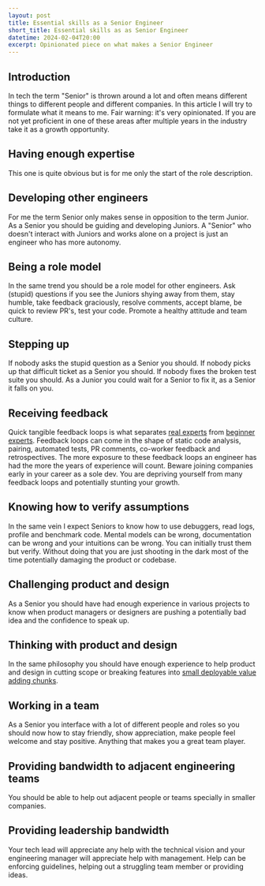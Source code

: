 ```yaml
---
layout: post
title: Essential skills as a Senior Engineer
short_title: Essential skills as as Senior Engineer
datetime: 2024-02-04T20:00
excerpt: Opinionated piece on what makes a Senior Engineer
---
```


## Introduction

In tech the term "Senior" is thrown around a lot and often means different things to different people and different
companies. In this article I will try to formulate what it means to me. Fair warning: it's very opinionated. If you are
not yet proficient in one of these areas after multiple years in the industry take it as a growth opportunity.

## Having enough expertise

This one is quite obvious but is for me only the start of the role description.

## Developing other engineers

For me the term Senior only makes sense in opposition to the term Junior. As a Senior you should be guiding and
developing Juniors. A "Senior" who doesn't interact with Juniors and works alone on a project is just an engineer who has
more autonomy.

## Being a role model

In the same trend you should be a role model for other engineers. Ask (stupid) questions if you see the Juniors shying
away from them, stay humble, take feedback
graciously, resolve comments, accept blame, be quick to review PR's, test your code. Promote a healthy attitude and team culture.

## Stepping up

If nobody asks the stupid question as a Senior you should. If nobody picks up that difficult ticket as a Senior you
should. If nobody fixes the broken test suite you should. As a Junior you could wait for a Senior to fix it, as a Senior
it falls on you.

## Receiving feedback

Quick tangible feedback loops is what separates [real experts](https://www.youtube.com/watch?v=5eW6Eagr9XA) from [beginner
experts](https://daedtech.com/how-developers-stop-learning-rise-of-the-expert-beginner/). Feedback loops can come in the
shape of static code analysis, pairing, automated tests, PR comments, co-worker feedback and retrospectives. The more exposure to
these feedback loops an engineer has had the more the years of experience will count. Beware joining companies early in
your career as a sole dev. You are depriving yourself from many feedback loops and potentially stunting your growth.

## Knowing how to verify assumptions

In the same vein I expect Seniors to know how to use debuggers, read logs, profile and benchmark code. Mental models can
be wrong, documentation can be wrong and your intuitions can be wrong. You can initially trust them but verify. Without doing
that you are just shooting in the dark most of the time potentially damaging the product or codebase.

## Challenging product and design

As a Senior you should have had enough experience in various projects to know when product managers or designers are
pushing a potentially bad idea and the confidence to speak up.

## Thinking with product and design

In the same philosophy you should have enough experience to help product and design in cutting scope or breaking
features into [small deployable value adding chunks](https://www.youtube.com/watch?v=SuSwyDH-rUc&ab_channel=ACE%21Conference).

## Working in a team

As a Senior you interface with a lot of different people and roles so you should now how to stay friendly, show appreciation, make
people feel welcome and stay positive. Anything that makes you a great team player.

## Providing bandwidth to adjacent engineering teams

You should be able to help out adjacent people or teams specially in smaller companies.

## Providing leadership bandwidth

Your tech lead will appreciate any help with the technical vision and your engineering manager will appreciate help with
management. Help can be enforcing guidelines, helping out a struggling team member or providing ideas.
